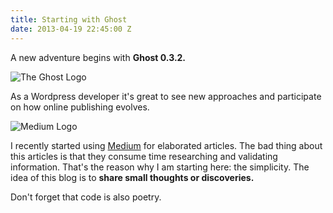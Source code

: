 ```yaml
---
title: Starting with Ghost
date: 2013-04-19 22:45:00 Z
---
```


A new adventure begins with **Ghost 0.3.2.**

![The Ghost Logo](http://tryghost.org/ghost.png)



As a Wordpress developer it's great to see new approaches and participate on how online publishing evolves.

![Medium Logo](https://d233eq3e3p3cv0.cloudfront.net/max/700/0*ZfH9RMk9gRwvqiLU.png)

I recently started using [Medium](http://medium.com/@fjaguero) for elaborated articles. The bad thing about this articles is that they consume time researching and validating information. That's the reason why I am starting here: the simplicity. The idea of this blog is to **share small thoughts or discoveries.** 

Don't forget that code is also poetry.